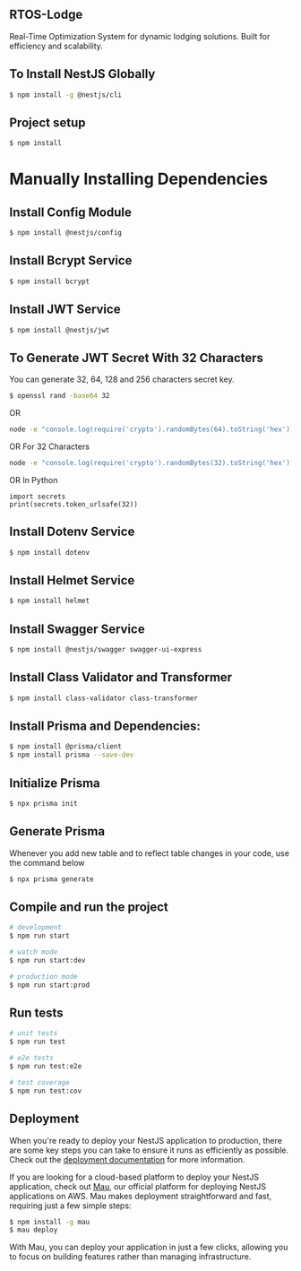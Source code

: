 ## RTOS-Lodge

Real-Time Optimization System for dynamic lodging solutions. Built for efficiency and scalability. 

## To Install NestJS Globally

```bash
$ npm install -g @nestjs/cli
```

## Project setup

```bash
$ npm install
```

# Manually Installing Dependencies

## Install Config Module

```bash
$ npm install @nestjs/config
```

## Install Bcrypt Service

```bash
$ npm install bcrypt
```

## Install JWT Service

```bash
$ npm install @nestjs/jwt
```

## To Generate JWT Secret With 32 Characters
You can generate 32, 64, 128 and 256 characters secret key.

```bash
$ openssl rand -base64 32
```
OR 
```bash
node -e "console.log(require('crypto').randomBytes(64).toString('hex'))"
```
OR For 32 Characters
```bash
node -e "console.log(require('crypto').randomBytes(32).toString('hex'))"
```
OR In Python
```
import secrets
print(secrets.token_urlsafe(32))
```

## Install Dotenv Service

```bash
$ npm install dotenv
```

## Install Helmet Service

```bash
$ npm install helmet
```

## Install Swagger Service

```bash
$ npm install @nestjs/swagger swagger-ui-express
```

## Install Class Validator and Transformer

```bash
$ npm install class-validator class-transformer
```

## Install Prisma and Dependencies:

```bash
$ npm install @prisma/client
$ npm install prisma --save-dev
```

## Initialize Prisma

```bash
$ npx prisma init
```

## Generate Prisma

Whenever you add new table and to reflect table changes in your code, use the command below

```bash
$ npx prisma generate
```

## Compile and run the project

```bash
# development
$ npm run start

# watch mode
$ npm run start:dev

# production mode
$ npm run start:prod
```

## Run tests

```bash
# unit tests
$ npm run test

# e2e tests
$ npm run test:e2e

# test coverage
$ npm run test:cov
```

## Deployment

When you're ready to deploy your NestJS application to production, there are some key steps you can take to ensure it runs as efficiently as possible. Check out the [deployment documentation](https://docs.nestjs.com/deployment) for more information.

If you are looking for a cloud-based platform to deploy your NestJS application, check out [Mau](https://mau.nestjs.com), our official platform for deploying NestJS applications on AWS. Mau makes deployment straightforward and fast, requiring just a few simple steps:

```bash
$ npm install -g mau
$ mau deploy
```

With Mau, you can deploy your application in just a few clicks, allowing you to focus on building features rather than managing infrastructure.

